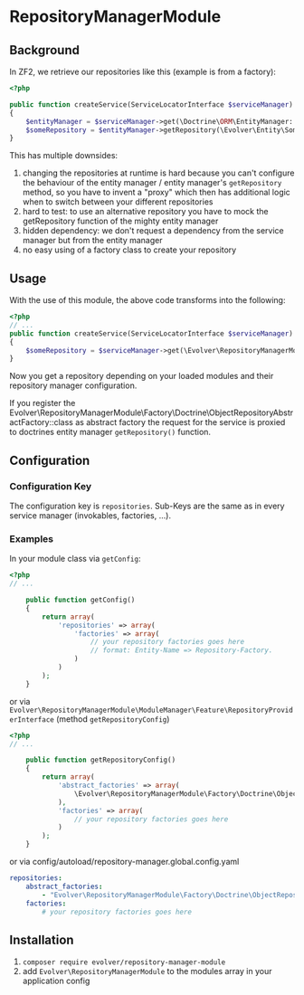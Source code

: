 # RepositoryManagerModule

## Background

In ZF2, we retrieve our repositories like this (example is from a factory):

```php
<?php

public function createService(ServiceLocatorInterface $serviceManager)
{
    $entityManager = $serviceManager->get(\Doctrine\ORM\EntityManager::class);
    $someRepository = $entityManager->getRepository(\Evolver\Entity\SomeEntity::class);
}
```

This has multiple downsides:

1. changing the repositories at runtime is hard because you can't configure the behaviour of the entity manager / entity
manager's `getRepository` method, so you have to invent a "proxy" which then has additional logic when to switch between
your different repositories
2. hard to test: to use an alternative repository you have to mock the getRepository function of the mighty entity
manager
3. hidden dependency: we don't request a dependency from the service manager but from the entity manager
4. no easy using of a factory class to create your repository

## Usage

With the use of this module, the above code transforms into the following:

```php
<?php
// ...
public function createService(ServiceLocatorInterface $serviceManager)
{
    $someRepository = $serviceManager->get(\Evolver\RepositoryManagerModule\Repository\RepositoryManager::class)->get(\Evolver\Entity\SomeEntity::class);
}
```

Now you get a repository depending on your loaded modules and their repository manager configuration.

If you register the Evolver\RepositoryManagerModule\Factory\Doctrine\ObjectRepositoryAbstractFactory::class as abstract factory the request
for the service is proxied to doctrines entity manager `getRepository()` function.

## Configuration

### Configuration Key
The configuration key is `repositories`. Sub-Keys are the same as in every service manager (invokables, factories, ...).

### Examples

In your module class via `getConfig`:

```php
<?php
// ...

    public function getConfig()
    {
        return array(
            'repositories' => array(
                'factories' => array(
                    // your repository factories goes here
                    // format: Entity-Name => Repository-Factory.
                )
            )
        );
    }
```

or via `Evolver\RepositoryManagerModule\ModuleManager\Feature\RepositoryProviderInterface` (method
`getRepositoryConfig`)

```php
<?php
// ...

    public function getRepositoryConfig()
    {
        return array(
            'abstract_factories' => array(
                \Evolver\RepositoryManagerModule\Factory\Doctrine\ObjectRepositoryAbstractFactory::class
            ),
            'factories' => array(
                // your repository factories goes here
            )
        );
    }
```

or via config/autoload/repository-manager.global.config.yaml

```yaml
repositories:
    abstract_factories:
        - "Evolver\RepositoryManagerModule\Factory\Doctrine\ObjectRepositoryAbstractFactory"
    factories:
        # your repository factories goes here
```

## Installation

1. `composer require evolver/repository-manager-module`
2. add `Evolver\RepositoryManagerModule` to the modules array in your application config
